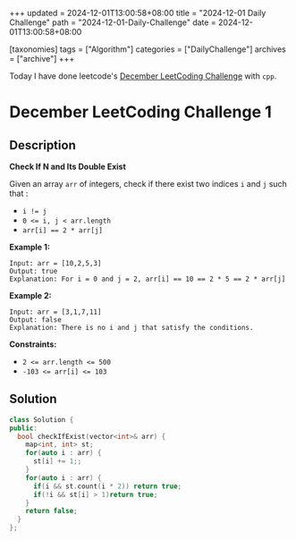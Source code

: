 +++
updated = 2024-12-01T13:00:58+08:00
title = "2024-12-01 Daily Challenge"
path = "2024-12-01-Daily-Challenge"
date = 2024-12-01T13:00:58+08:00

[taxonomies]
tags = ["Algorithm"]
categories = ["DailyChallenge"]
archives = ["archive"]
+++

Today I have done leetcode's [December LeetCoding Challenge](https://leetcode.com/problems/check-if-n-and-its-double-exist/) with `cpp`.

<!-- more -->

# December LeetCoding Challenge 1

## Description

**Check If N and Its Double Exist**

Given an array `arr` of integers, check if there exist two indices `i` and `j` such that :

- `i != j`
- `0 <= i, j < arr.length`
- `arr[i] == 2 * arr[j]`

 

**Example 1:**

```
Input: arr = [10,2,5,3]
Output: true
Explanation: For i = 0 and j = 2, arr[i] == 10 == 2 * 5 == 2 * arr[j]
```

**Example 2:**

```
Input: arr = [3,1,7,11]
Output: false
Explanation: There is no i and j that satisfy the conditions.
```

 

**Constraints:**

- `2 <= arr.length <= 500`
- `-103 <= arr[i] <= 103`

## Solution

``` cpp
class Solution {
public:
  bool checkIfExist(vector<int>& arr) {
    map<int, int> st;
    for(auto i : arr) {
      st[i] += 1;;
    }
    for(auto i : arr) {
      if(i && st.count(i * 2)) return true;
      if(!i && st[i] > 1)return true;
    }
    return false;
  }
};
```
